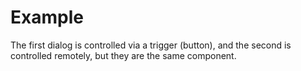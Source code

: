 # Example

The first dialog is controlled via a trigger (button), and the second is controlled remotely, but they are the same component.

